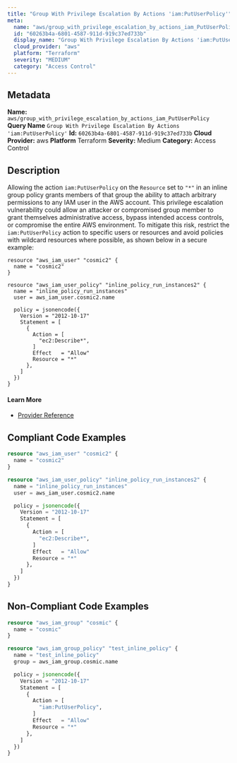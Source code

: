 ```yaml
---
title: "Group With Privilege Escalation By Actions 'iam:PutUserPolicy'"
meta:
  name: "aws/group_with_privilege_escalation_by_actions_iam_PutUserPolicy"
  id: "60263b4a-6801-4587-911d-919c37ed733b"
  display_name: "Group With Privilege Escalation By Actions 'iam:PutUserPolicy'"
  cloud_provider: "aws"
  platform: "Terraform"
  severity: "MEDIUM"
  category: "Access Control"
---
```

## Metadata
**Name:** `aws/group_with_privilege_escalation_by_actions_iam_PutUserPolicy`
**Query Name** `Group With Privilege Escalation By Actions 'iam:PutUserPolicy'`
**Id:** `60263b4a-6801-4587-911d-919c37ed733b`
**Cloud Provider:** aws
**Platform** Terraform
**Severity:** Medium
**Category:** Access Control
## Description
Allowing the action `iam:PutUserPolicy` on the `Resource` set to `"*"` in an inline group policy grants members of that group the ability to attach arbitrary permissions to any IAM user in the AWS account. This privilege escalation vulnerability could allow an attacker or compromised group member to grant themselves administrative access, bypass intended access controls, or compromise the entire AWS environment. To mitigate this risk, restrict the `iam:PutUserPolicy` action to specific users or resources and avoid policies with wildcard resources where possible, as shown below in a secure example:

```
resource "aws_iam_user" "cosmic2" {
  name = "cosmic2"
}

resource "aws_iam_user_policy" "inline_policy_run_instances2" {
  name = "inline_policy_run_instances"
  user = aws_iam_user.cosmic2.name

  policy = jsonencode({
    Version = "2012-10-17"
    Statement = [
      {
        Action = [
          "ec2:Describe*",
        ]
        Effect   = "Allow"
        Resource = "*"
      },
    ]
  })
}
```

#### Learn More

 - [Provider Reference](https://registry.terraform.io/providers/hashicorp/aws/latest/docs/resources/iam_group_policy#policy)


## Compliant Code Examples
```terraform
resource "aws_iam_user" "cosmic2" {
  name = "cosmic2"
}

resource "aws_iam_user_policy" "inline_policy_run_instances2" {
  name = "inline_policy_run_instances"
  user = aws_iam_user.cosmic2.name

  policy = jsonencode({
    Version = "2012-10-17"
    Statement = [
      {
        Action = [
          "ec2:Describe*",
        ]
        Effect   = "Allow"
        Resource = "*"
      },
    ]
  })
}

```
## Non-Compliant Code Examples
```terraform
resource "aws_iam_group" "cosmic" {
  name = "cosmic"
}

resource "aws_iam_group_policy" "test_inline_policy" {
  name = "test_inline_policy"
  group = aws_iam_group.cosmic.name

  policy = jsonencode({
    Version = "2012-10-17"
    Statement = [
      {
        Action = [
          "iam:PutUserPolicy",
        ]
        Effect   = "Allow"
        Resource = "*"
      },
    ]
  })
}



```
